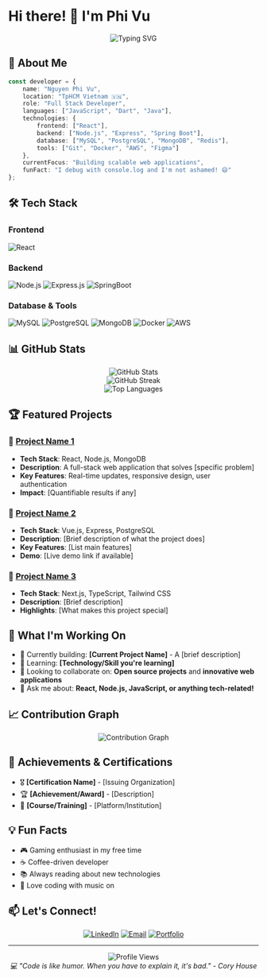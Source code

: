 # Hi there! 👋 I'm Phi Vu

<div align="center">
  <img src="https://readme-typing-svg.herokuapp.com?font=Fira+Code&pause=1000&color=36BCF7&center=true&vCenter=true&width=435&lines=Full+Stack+Developer;Problem+Solver;Tech+Enthusiast;Always+Learning" alt="Typing SVG" />
</div>

## 🚀 About Me

```typescript
const developer = {
    name: "Nguyen Phi Vu",
    location: "TpHCM Vietnam 🇻🇳",
    role: "Full Stack Developer",
    languages: ["JavaScript", "Dart", "Java"],
    technologies: {
        frontend: ["React"],
        backend: ["Node.js", "Express", "Spring Boot"],
        database: ["MySQL", "PostgreSQL", "MongoDB", "Redis"],
        tools: ["Git", "Docker", "AWS", "Figma"]
    },
    currentFocus: "Building scalable web applications",
    funFact: "I debug with console.log and I'm not ashamed! 😄"
};
```

## 🛠️ Tech Stack

### Frontend
![React](https://img.shields.io/badge/React-20232A?style=for-the-badge&logo=react&logoColor=61DAFB)

### Backend
![Node.js](https://img.shields.io/badge/Node.js-43853D?style=for-the-badge&logo=node.js&logoColor=white)
![Express.js](https://img.shields.io/badge/Express.js-404D59?style=for-the-badge)
![SpringBoot](https://img.shields.io/badge/SpringBoot-6DB33F?style=flat-square&logo=Spring&logoColor=white)

### Database & Tools
![MySQL](https://img.shields.io/badge/MySQL-00000F?style=for-the-badge&logo=mysql&logoColor=white)
![PostgreSQL](https://img.shields.io/badge/PostgreSQL-316192?style=for-the-badge&logo=postgresql&logoColor=white)
![MongoDB](https://img.shields.io/badge/MongoDB-4EA94B?style=for-the-badge&logo=mongodb&logoColor=white)
![Docker](https://img.shields.io/badge/Docker-2496ED?style=for-the-badge&logo=docker&logoColor=white)
![AWS](https://img.shields.io/badge/AWS-232F3E?style=for-the-badge&logo=amazon-aws&logoColor=white)

## 📊 GitHub Stats

<div align="center">
  <img src="https://github-readme-stats.vercel.app/api?username=VuIceTea&show_icons=true&theme=radical&hide_border=true&count_private=true" alt="GitHub Stats" />
</div>

<div align="center">
  <img src="https://github-readme-streak-stats.herokuapp.com/?user=VuIceTea&theme=radical&hide_border=true" alt="GitHub Streak" />
</div>

<div align="center">
  <img src="https://github-readme-stats.vercel.app/api/top-langs/?username=VuIceTea&layout=compact&theme=radical&hide_border=true" alt="Top Languages" />
</div>

## 🏆 Featured Projects

### 🌟 [Project Name 1](https://github.com/VuIceTea/project1)
- **Tech Stack**: React, Node.js, MongoDB
- **Description**: A full-stack web application that solves [specific problem]
- **Key Features**: Real-time updates, responsive design, user authentication
- **Impact**: [Quantifiable results if any]

### 🌟 [Project Name 2](https://github.com/VuIceTea/project2)
- **Tech Stack**: Vue.js, Express, PostgreSQL
- **Description**: [Brief description of what the project does]
- **Key Features**: [List main features]
- **Demo**: [Live demo link if available]

### 🌟 [Project Name 3](https://github.com/VuIceTea/project3)
- **Tech Stack**: Next.js, TypeScript, Tailwind CSS
- **Description**: [Brief description]
- **Highlights**: [What makes this project special]

## 🎯 What I'm Working On

- 🔭 Currently building: **[Current Project Name]** - A [brief description]
- 🌱 Learning: **[Technology/Skill you're learning]**
- 👯 Looking to collaborate on: **Open source projects** and **innovative web applications**
- 💬 Ask me about: **React, Node.js, JavaScript, or anything tech-related!**

## 📈 Contribution Graph

<div align="center">
  <img src="https://github-readme-activity-graph.vercel.app/graph?username=VuIceTea&theme=redical&hide_border=true&bg_color=0D1117&color=36BCF7&line=36BCF7&point=FFFFFF" alt="Contribution Graph" />
</div>

## 🏅 Achievements & Certifications

- 🎖️ **[Certification Name]** - [Issuing Organization]
- 🏆 **[Achievement/Award]** - [Description]
- 📜 **[Course/Training]** - [Platform/Institution]

## 💡 Fun Facts

- 🎮 Gaming enthusiast in my free time
- ☕ Coffee-driven developer
- 📚 Always reading about new technologies
- 🎵 Love coding with music on

## 📫 Let's Connect!

<div align="center">
  
[![LinkedIn](https://img.shields.io/badge/LinkedIn-0077B5?style=for-the-badge&logo=linkedin&logoColor=white)](https://www.linkedin.com/in/phi-vu-nguyen-8a18a5371/)
[![Email](https://img.shields.io/badge/Email-D14836?style=for-the-badge&logo=gmail&logoColor=white)](mailto:zozotrong123456@gmail.com)
[![Portfolio](https://img.shields.io/badge/Portfolio-FF5722?style=for-the-badge&logo=todoist&logoColor=white)](https://your-portfolio.com)

</div>

---

<div align="center">
  <img src="https://komarev.com/ghpvc/?username=VuIceTea&label=Profile%20views&color=0e75b6&style=flat" alt="Profile Views" />
</div>

<div align="center">
  <i>💻 "Code is like humor. When you have to explain it, it's bad." - Cory House</i>
</div>
